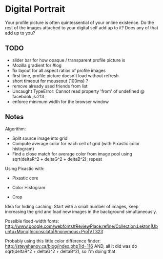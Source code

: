 Digital Portrait
================

Your profile picture is often quintessential of your online existence. Do the rest of the images attached to your digital self add up to it? Does any of that add up to you?


TODO
----

 - slider bar for how opaque / transparent profile picture is
 - Mozilla gradient for #log
 - fix layout for all aspect ratios of profile images
 - first time, profile picture doesn't load without refresh
 - short timeout for mouseout (100ms) ?
 - remove already used friends from list
 - Uncaught TypeError: Cannot read property 'from' of undefined @ facebook.js:213
 - enforce minimum width for the browser window
 


Notes
-----

Algorithm:

- Split source image into grid
- Compute average color for each cell of grid (with Pixastic color histogram)
- Find a close match for average color from image pool using sqrt(deltaR^2 + deltaG^2 + deltaB^2); repeat

Using Pixastic with:
 
 - Pixastic core

 - Color Histogram
 - Crop

Idea for hiding caching:
Start with a small number of images, keep increasing the grid and load new images in the background simultaneously.

Possible fixed-width fonts:
http://www.google.com/webfonts#ReviewPlace:refine/Collection:Lekton|Ubuntu+Mono|Inconsolata|Anonymous+Pro|VT323

Probably using this little color difference finder:
http://stevehanov.ca/blog/index.php?id=116
AND, all it did was do sqrt(deltaR^2 + deltaG^2 + deltaB^2), so I'm doing that